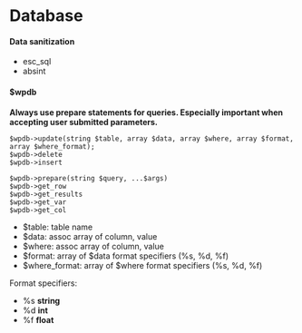 # Database

#### Data sanitization

- esc_sql
- absint

#### $wpdb

**Always use prepare statements for queries. Especially important when accepting user submitted parameters.**

```
$wpdb->update(string $table, array $data, array $where, array $format, array $where_format);
$wpdb->delete
$wpdb->insert

$wpdb->prepare(string $query, ...$args) 
$wpdb->get_row
$wpdb->get_results
$wpdb->get_var
$wpdb->get_col
```

- $table: table name
- $data: assoc array of column, value
- $where: assoc array of column, value
- $format: array of $data format specifiers (%s, %d, %f)  
- $where_format: array of $where format specifiers (%s, %d, %f)

Format specifiers:
- %s **string** 
- %d **int**
- %f **float**
